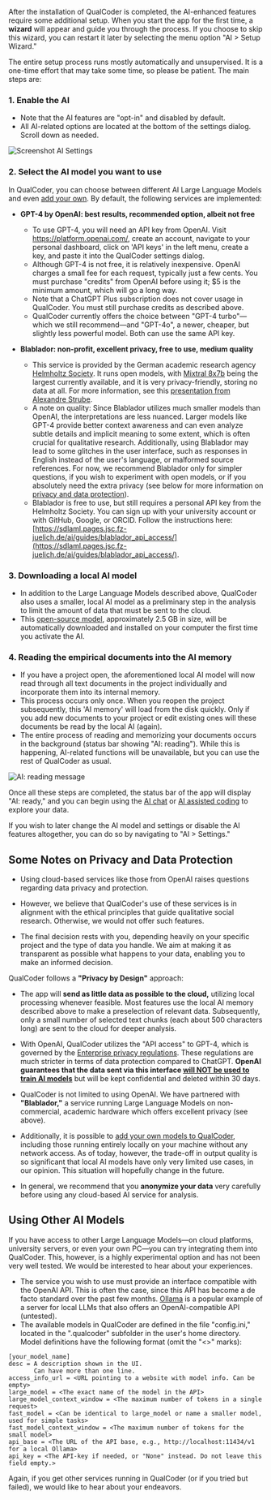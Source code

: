 After the installation of QualCoder is completed, the AI-enhanced features require some additional setup. When you start the app for the first time, a **wizard** will appear and guide you through the process. If you choose to skip this wizard, you can restart it later by selecting the menu option "AI > Setup Wizard."

The entire setup process runs mostly automatically and unsupervised. It is a one-time effort that may take some time, so please be patient. The main steps are: 

### 1. Enable the AI

* Note that the AI features are "opt-in" and disabled by default. 
* All AI-related options are located at the bottom of the settings dialog. Scroll down as needed.

![Screenshot AI Settings](https://github.com/user-attachments/assets/ad3c3467-debd-4632-aada-68e1291ab8f8)

### 2. Select the AI model you want to use

In QualCoder, you can choose between different AI Large Language Models and even [add your own](#using-other-ai-models). By default, the following services are implemented:

* __GPT-4 by OpenAI: best results, recommended option, albeit not free__ 
    * To use GPT-4, you will need an API key from OpenAI. Visit https://platform.openai.com/, create an account, navigate to your personal dashboard, click on 'API keys' in the left menu, create a key, and paste it into the QualCoder settings dialog. 
    * Although GPT-4 is not free, it is relatively inexpensive. OpenAI charges a small fee for each request, typically just a few cents. You must purchase "credits" from OpenAI before using it; $5 is the minimum amount, which will go a long way.
    * Note that a ChatGPT Plus subscription does not cover usage in QualCoder. You must still purchase credits as described above.
    * QualCoder currently offers the choice between "GPT-4 turbo"—which we still recommend—and "GPT-4o", a newer, cheaper, but slightly less powerful model. Both can use the same API key.

* __Blablador: non-profit, excellent privacy, free to use, medium quality__
    * This service is provided by the German academic research agency [Helmholtz Society](https://www.helmholtz.de/en/). It runs open models, with [Mixtral 8x7b](https://arxiv.org/abs/2401.04088) being the largest currently available, and it is very privacy-friendly, storing no data at all. For more information, see this [presentation from Alexandre Strube](https://strube1.pages.jsc.fz-juelich.de/2024-02-talk-lips-blablador/).
    * A note on quality: Since Blablador utilizes much smaller models than OpenAI, the interpretations are less nuanced. Larger models like GPT-4 provide better context awareness and can even analyze subtle details and implicit meaning to some extent, which is often crucial for qualitative research. Additionally, using Blablador may lead to some glitches in the user interface, such as responses in English instead of the user's language, or malformed source references. For now, we recommend Blablador only for simpler questions, if you wish to experiment with open models, or if you absolutely need the extra privacy (see below for more information on [privacy and data protection](#privacy-and-data-protection)). 
    * Blablador is free to use, but still requires a personal API key from the Helmholtz Society. You can sign up with your university account or with GitHub, Google, or ORCID. Follow the instructions here: [https://sdlaml.pages.jsc.fz-juelich.de/ai/guides/blablador_api_access/](https://sdlaml.pages.jsc.fz-juelich.de/ai/guides/blablador_api_access/).

### 3. Downloading a local AI model

* In addition to the Large Language Models described above, QualCoder also uses a smaller, local AI model as a preliminary step in the analysis to limit the amount of data that must be sent to the cloud. 
* This [open-source model](https://huggingface.co/intfloat/multilingual-e5-large), approximately 2.5 GB in size, will be automatically downloaded and installed on your computer the first time you activate the AI.

### 4. Reading the empirical documents into the AI memory

* If you have a project open, the aforementioned local AI model will now read through all text documents in the project individually and incorporate them into its internal memory. 
* This process occurs only once. When you reopen the project subsequently, this 'AI memory' will load from the disk quickly. Only if you add new documents to your project or edit existing ones will these documents be read by the local AI (again).
* The entire process of reading and memorizing your documents occurs in the background (status bar showing "AI: reading"). While this is happening, AI-related functions will be unavailable, but you can use the rest of QualCoder as usual.

![AI: reading message](https://github.com/user-attachments/assets/04f268f9-d05e-431f-b4fd-d4eabf210a0b)

Once all these steps are completed, the status bar of the app will display "AI: ready," and you can begin using the [AI chat](https://github.com/ccbogel/QualCoder/wiki/5.1.-AI-Chat) or [AI assisted coding](https://github.com/ccbogel/QualCoder/wiki/4.2.-AI-Assisted-Coding) to explore your data.

If you wish to later change the AI model and settings or disable the AI features altogether, you can do so by navigating to "AI > Settings."

## Some Notes on Privacy and Data Protection

* Using cloud-based services like those from OpenAI raises questions regarding data privacy and protection. 

* However, we believe that QualCoder's use of these services is in alignment with the ethical principles that guide qualitative social research. Otherwise, we would not offer such features. 

* The final decision rests with you, depending heavily on your specific project and the type of data you handle. We aim at making it as transparent as possible what happens to your data, enabling you to make an informed decision.  

QualCoder follows a **"Privacy by Design"** approach:  

* The app will **send as little data as possible to the cloud,** utilizing local processing whenever feasible. Most features use the local AI memory described above to make a preselection of relevant data. Subsequently, only a small number of selected text chunks (each about 500 characters long) are sent to the cloud for deeper analysis.  

* With OpenAI, QualCoder utilizes the "API access" to GPT-4, which is governed by the [Enterprise privacy regulations](https://openai.com/enterprise-privacy). These regulations are much stricter in terms of data protection compared to ChatGPT. **OpenAI guarantees that the data sent via this interface [will NOT be used to train AI models](https://platform.openai.com/docs/models/how-we-use-your-data#how-we-use-your-data)** but will be kept confidential and deleted within 30 days.

* QualCoder is not limited to using OpenAI. We have partnered with **"Blablador,"** a service running Large Language Models on non-commercial, academic hardware which offers excellent privacy (see above). 

* Additionally, it is possible to [add your own models to QualCoder](#using-other-ai-models), including those running entirely locally on your machine without any network access. As of today, however, the trade-off in output quality is so significant that local AI models have only very limited use cases, in our opinion. This situation will hopefully change in the future.  

* In general, we recommend that you **anonymize your data** very carefully before using any cloud-based AI service for analysis.  

## Using Other AI Models

If you have access to other Large Language Models—on cloud platforms, university servers, or even your own PC—you can try integrating them into QualCoder. This, however, is a highly experimental option and has not been very well tested. We would be interested to hear about your experiences.
* The service you wish to use must provide an interface compatible with the OpenAI API. This is often the case, since this API has become a de facto standard over the past few months. [Ollama](https://ollama.com/blog/openai-compatibility) is a popular example of a server for local LLMs that also offers an OpenAI-compatible API (untested). 
* The available models in QualCoder are defined in the file "config.ini," located in the ".qualcoder" subfolder in the user's home directory. Model definitions have the following format (omit the "<>" marks):
```
[your_model_name]
desc = A description shown in the UI.
       Can have more than one line.
access_info_url = <URL pointing to a website with model info. Can be empty>
large_model = <The exact name of the model in the API>
large_model_context_window = <The maximum number of tokens in a single request>
fast_model = <Can be identical to large_model or name a smaller model, used for simple tasks>
fast_model_context_window = <The maximum number of tokens for the small model>
api_base = <The URL of the API base, e.g., http://localhost:11434/v1 for a local Ollama>
api_key = <The API-key if needed, or "None" instead. Do not leave this field empty.>
```
Again, if you get other services running in QualCoder (or if you tried but failed), we would like to hear about your endeavors.
